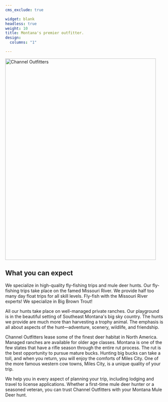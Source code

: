 ```yaml
---
cms_exclude: true

widget: blank
headless: true
weight: 10
title: Montana's premier outfitter.
design:
  columns: "1"

---
```


<img class="center-block img-responsive" height="640" width="480" alt="Channel Outfitters" src="/media/sharing.svg" />


## What you can expect

We specialize in high-quality fly-fishing trips and mule deer hunts. Our fly-fishing trips take place on the famed Missouri River. We provide half too many day float trips for all skill levels. Fly-fish with the Missouri River experts! We specialize in Big Brown Trout!

All our hunts take place on well-managed private ranches. Our playground is in the beautiful setting of Southeast Montana's big sky country. The hunts we provide are much more than harvesting a trophy animal. The emphasis is all about aspects of the hunt—adventure, scenery, wildlife, and friendship.

Channel Outfitters lease some of the finest deer habitat in North America. Managed ranches are available for older age classes. Montana is one of the few states that have a rifle season through the entire rut process. The rut is the best opportunity to pursue mature bucks. Hunting big bucks can take a toll, and when you return, you will enjoy the comforts of Miles City. One of the more famous western cow towns, Miles City, is a unique quality of your trip.

We help you in every aspect of planning your trip, including lodging and travel to license applications. Whether a first-time mule deer hunter or a seasoned veteran, you can trust Channel Outfitters with your Montana Mule Deer hunt.

